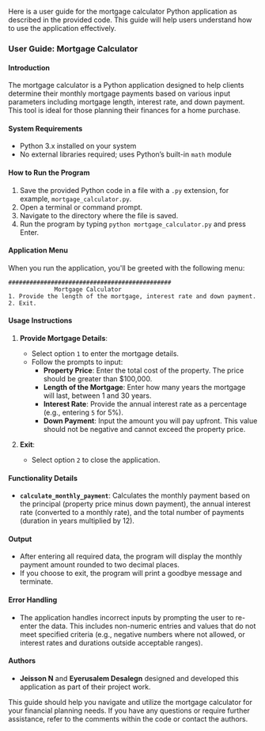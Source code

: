 Here is a user guide for the mortgage calculator Python application as described in the provided code. This guide will help users understand how to use the application effectively.

### User Guide: Mortgage Calculator

#### Introduction
The mortgage calculator is a Python application designed to help clients determine their monthly mortgage payments based on various input parameters including mortgage length, interest rate, and down payment. This tool is ideal for those planning their finances for a home purchase.

#### System Requirements
- Python 3.x installed on your system
- No external libraries required; uses Python’s built-in `math` module

#### How to Run the Program
1. Save the provided Python code in a file with a `.py` extension, for example, `mortgage_calculator.py`.
2. Open a terminal or command prompt.
3. Navigate to the directory where the file is saved.
4. Run the program by typing `python mortgage_calculator.py` and press Enter.

#### Application Menu
When you run the application, you'll be greeted with the following menu:

```
##############################################
             Mortgage Calculator           
1. Provide the length of the mortgage, interest rate and down payment.
2. Exit.
```

#### Usage Instructions

1. **Provide Mortgage Details**:
    - Select option `1` to enter the mortgage details.
    - Follow the prompts to input:
      - **Property Price**: Enter the total cost of the property. The price should be greater than $100,000.
      - **Length of the Mortgage**: Enter how many years the mortgage will last, between 1 and 30 years.
      - **Interest Rate**: Provide the annual interest rate as a percentage (e.g., entering `5` for 5%).
      - **Down Payment**: Input the amount you will pay upfront. This value should not be negative and cannot exceed the property price.

2. **Exit**:
    - Select option `2` to close the application.

#### Functionality Details

- **`calculate_monthly_payment`**: Calculates the monthly payment based on the principal (property price minus down payment), the annual interest rate (converted to a monthly rate), and the total number of payments (duration in years multiplied by 12).

#### Output
- After entering all required data, the program will display the monthly payment amount rounded to two decimal places.
- If you choose to exit, the program will print a goodbye message and terminate.

#### Error Handling
- The application handles incorrect inputs by prompting the user to re-enter the data. This includes non-numeric entries and values that do not meet specified criteria (e.g., negative numbers where not allowed, or interest rates and durations outside acceptable ranges).

#### Authors
- **Jeisson N** and **Eyerusalem Desalegn** designed and developed this application as part of their project work.

This guide should help you navigate and utilize the mortgage calculator for your financial planning needs. If you have any questions or require further assistance, refer to the comments within the code or contact the authors.
